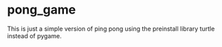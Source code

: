 # pong_game

This is just a simple version of ping pong using the preinstall library turtle instead of pygame. 
